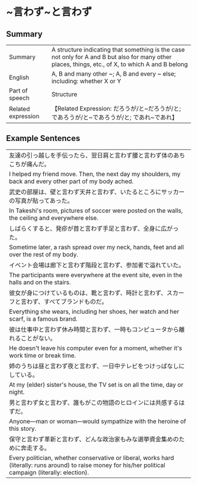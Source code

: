 # ~言わず~と言わず

## Summary

<table><tr>   <td>Summary</td>   <td>A structure indicating that something is the case not only for A and B but also for many other places, things, etc., of X, to which A and B belong</td></tr><tr>   <td>English</td>   <td>A, B and many other ~; A, B and every ~ else; including: whether X or Y</td></tr><tr>   <td>Part of speech</td>   <td>Structure</td></tr><tr>   <td>Related expression</td>   <td>【Related Expression: だろうが/と~だろうが/と; であろうが/と~であろうが/と; であれ~であれ】</td></tr></table>

## Example Sentences

<table><tr><td>友達の引っ越しを手伝ったら、翌日肩と言わず腰と言わず体のあちこちが痛んだ。</td></tr><tr><td>I helped my friend move. Then, the next day my shoulders, my back and every other part of my body ached.</td></tr><tr><td>武史の部屋は、壁と言わず天井と言わず、いたるところにサッカーの写真が貼ってあった。</td></tr><tr><td>In Takeshi's room, pictures of soccer were posted on the walls, the ceiling and everywhere else.</td></tr><tr><td>しばらくすると、発疹が首と言わず手足と言わず、全身に広がった。</td></tr><tr><td>Sometime later, a rash spread over my neck, hands, feet and all over the rest of my body.</td></tr><tr><td>イベント会場は廊下と言わず階段と言わず、参加者で溢れていた。</td></tr><tr><td>The participants were everywhere at the event site, even in the halls and on the stairs.</td></tr><tr><td>彼女が身につけているものは、靴と言わず、時計と言わず、スカーフと言わず、すべてブランドものだ。</td></tr><tr><td>Everything she wears, including her shoes, her watch and her scarf, is a famous brand.</td></tr><tr><td>彼は仕事中と言わず休み時間と言わず、一時もコンピュータから離れることがない。</td></tr><tr><td>He doesn't leave his computer even for a moment, whether it's work time or break time.</td></tr><tr><td>姉のうちは昼と言わず夜と言わず、一日中テレビをつけっぱなしにしている。</td></tr><tr><td>At my (elder) sister's house, the TV set is on all the time, day or night.</td></tr><tr><td>男と言わず女と言わず、誰もがこの物語のヒロインには共感するはずだ。</td></tr><tr><td>Anyone—man or woman—would sympathize with the heroine of this story.</td></tr><tr><td>保守と言わず革新と言わず、どんな政治家もみな選挙資金集めのために奔走する。</td></tr><tr><td>Every politician, whether conservative or liberal, works hard (literally: runs around) to raise money for his/her political campaign (literally: election).</td></tr></table>

